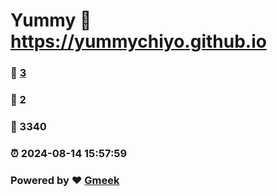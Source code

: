 # Yummy :link: https://yummychiyo.github.io 
### :page_facing_up: [3](https://yummychiyo.github.io/tag.html) 
### :speech_balloon: 2 
### :hibiscus: 3340 
### :alarm_clock: 2024-08-14 15:57:59 
### Powered by :heart: [Gmeek](https://github.com/Meekdai/Gmeek)
